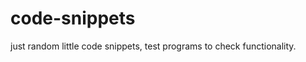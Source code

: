 code-snippets
=============

just random little code snippets, test programs to check functionality.

